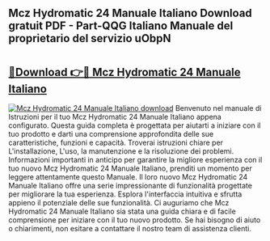 ## Mcz Hydromatic 24 Manuale Italiano Download gratuit PDF - Part-QQG Italiano Manuale del proprietario del servizio uObpN

# <h2><a href="http://df9o5z.blite.top/?on=Mcz+Hydromatic+24+Manuale+Italiano">🔗Download 👉🔴 Mcz Hydromatic 24 Manuale Italiano</a></h2>

[![Mcz Hydromatic 24 Manuale Italiano download](https://i.imgur.com/lujVjoI.png)](http://df9o5z.blite.top/?on=Mcz+Hydromatic+24+Manuale+Italiano)
Benvenuto nel manuale di Istruzioni per il tuo Mcz Hydromatic 24 Manuale Italiano appena configurato. Questa guida completa è progettata per aiutarti a iniziare con il tuo prodotto e darti una comprensione approfondita delle sue caratteristiche, funzioni e capacità. Troverai istruzioni chiare per L'installazione, L'uso, la manutenzione e la risoluzione dei problemi. Informazioni importanti in anticipo per garantire la migliore esperienza con il tuo nuovo Mcz Hydromatic 24 Manuale Italiano, prenditi un momento per leggere attentamente questo Manuale. Il loro nuovo Mcz Hydromatic 24 Manuale Italiano offre una serie impressionante di funzionalità progettate per migliorare la tua esperienza. Esplora l'interfaccia intuitiva e sfrutta appieno il potenziale delle sue funzionalità. Ci auguriamo che Mcz Hydromatic 24 Manuale Italiano sia stata una guida chiara e di facile comprensione per iniziare con il tuo nuovo prodotto. Se hai bisogno di aiuto o chiarimenti, non esitare a contattare il nostro team di assistenza clienti.
